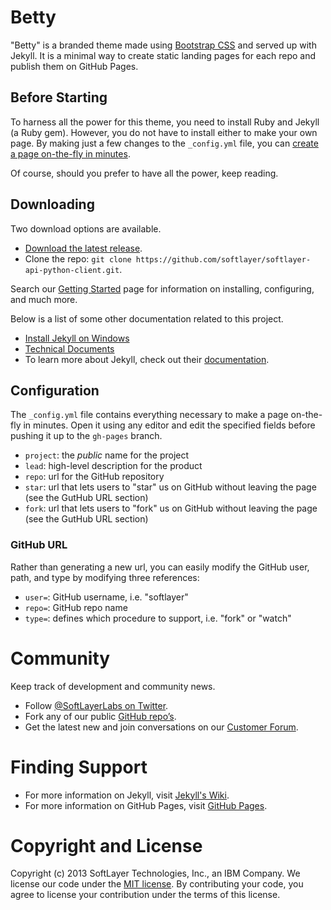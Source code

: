 # Betty

"Betty" is a branded theme made using [Bootstrap CSS](http://getboostrap.com) and served up with Jekyll. It is a minimal way to create static landing pages for each repo and publish them on GitHub Pages.

## Before Starting

To harness all the power for this theme, you need to install Ruby and Jekyll (a Ruby gem). However, you do not have to install either to make your own page. By making just a few changes to the `_config.yml` file, you can [create a page on-the-fly in minutes](#configuration).

Of course, should you prefer to have all the power, keep reading.

## Downloading

Two download options are available.

- [Download the latest release](https://github.com/softlayer/softlayer-api-python-client/archive/master.zip).
- Clone the repo: `git clone https://github.com/softlayer/softlayer-api-python-client.git`.

Search our [Getting Started](../getting-started) page for information on installing, configuring, and much more.

Below is a list of some other documentation related to this project.

- [Install Jekyll on Windows](../install-jekyll-windows)
- [Technical Documents](../documents)
- To learn more about Jekyll, check out their [documentation](http://jekyllrb.com/docs/home).

## Configuration

The `_config.yml` file contains everything necessary to make a page on-the-fly in minutes. Open it using any editor and edit the specified fields before pushing it up to the `gh-pages` branch.

- `project`: the *public* name for the project
- `lead`: high-level description for the product
- `repo`: url for the GitHub repository
- `star`: url that lets users to "star" us on GitHub without leaving the page (see the GutHub URL section)
- `fork`: url that lets users to "fork" us on GitHub without leaving the page (see the GutHub URL section)
 

### GitHub URL

Rather than generating a new url, you can easily modify the GitHub user, path, and type by modifying three references:

- `user=`: GitHub username, i.e. "softlayer"
- `repo=`: GitHub repo name
- `type=`: defines which procedure to support, i.e. "fork" or "watch"

# Community

Keep track of development and community news.

- Follow [@SoftLayerLabs on Twitter](http://twitter.com/softlayerlabs).
- Fork any of our public [GitHub repo’s](http://github.com/softlayer).
- Get the latest new and join conversations on our [Customer Forum](http://forums.softlayer.com/).

# Finding Support

- For more information on Jekyll, visit [Jekyll's Wiki](https://github.com/mojombo/jekyll/wiki).
- For more information on GitHub Pages, visit [GitHub Pages](http://pages.github.com).

# Copyright and License

Copyright (c) 2013 SoftLayer Technologies, Inc., an IBM Company. We license our code under the [MIT license](LICENSE). By contributing your code, you agree to license your contribution under the terms of this license.
